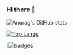 ### Hi there 👋

![Anurag's GitHub stats](https://github-readme-stats.vercel.app/api?username=RebikHub&theme=cobalt&show_icons=true)

[![Top Langs](https://github-readme-stats.vercel.app/api/top-langs/?username=RebikHub&layout=compact)](https://github.com/anuraghazra/github-readme-stats)

[![badges](https://www.codewars.com/users/RebikHub/badges/large)
